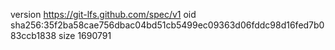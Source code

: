 version https://git-lfs.github.com/spec/v1
oid sha256:35f2ba58cae756dbac04bd51cb5499ec09363d06fddc98d16fed7b083ccb1838
size 1690791
